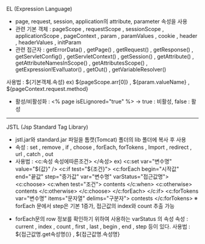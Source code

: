 EL (Expression Language)
- page, request, session, application의
   attribute, parameter 속성을 사용
- 관련 기본 객체 : pageScope ,
                           requestScope ,
                           sessionScope ,
                           applicationScope ,
                           pageContext , param ,
                           paramValues , cookie ,
                           header , headerValues ,
                           initParam
- 관련 접근자 : getErrorData() , getPage() ,
                       getRequest() ,
                       getResponse() ,
                       getServletConfig() ,
                       getServletContext() ,
                       getSession() ,
                       getAttribute() ,
                   getAttributeNamesInScope() ,
                       getAttributesScope() ,
                      getExpression!Eval!uator() ,
                       getOut() ,
                       getVariableResolver()

 사용법 : ${기본객체.속성}
   ex) ${pageScope.arr[0]} , ${param.valueName} , ${pageContext.request.method}
- 활성/비활성화 : <% page isELignored="true" %> -> true : 비활성, false : 활성

---------------------------------------------------------------

JSTL (Jsp Standard Tag Library)
- jstl.jar와 standard.jar 파일을 톰캣(Tomcat) 폴더의 lib 폴더에 복사 후 사용
- 속성 : set , remove , if , choose , forEach, forTokens , Import , redirect , url , catch , out
- 사용법 : <c:속성 속성에따른조건> </속성>
   ex)
<c:set var="변수명" value="${값}" />
<c:if test="${조건}">
<c:forEach begin="시작값" end="끝값" step="증가값" var="변수명" varStatus="접근값명">
<c:choose>
<c:when test="조건"> contents </c:when>
<c:otherwise> contents </c:otherwise>
</c:choose>
</c:forEach>
</c:if>
<c:forTokens var="변수명" items="문자열" delims="구분자"> contests </c:forTokens>
※ forEach 문에서 step은 기본 1증가, 접근값의 index와 count 추출 가능

* forEach문의 row 정보를 확인하기 위하여 사용하는 varStatus 의 속성
속성 : current , index , count , first ,
          last , begin , end , step 등이 있다.
사용법 : ${접근값명.get속성명()} , ${접근값명.속성명}